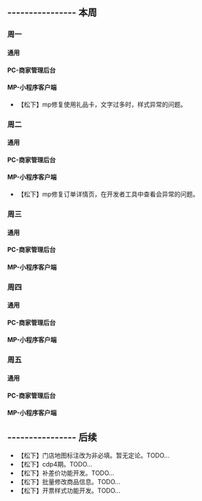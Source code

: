 ## ---------------- 本周

### 周一
#### 通用
#### PC-商家管理后台
#### MP-小程序客户端
* 【松下】mp修复使用礼品卡，文字过多时，样式异常的问题。

### 周二
#### 通用
#### PC-商家管理后台
#### MP-小程序客户端
* 【松下】mp修复订单详情页，在开发者工具中查看会异常的问题。

### 周三
#### 通用
#### PC-商家管理后台
#### MP-小程序客户端

### 周四
#### 通用
#### PC-商家管理后台
#### MP-小程序客户端

### 周五
#### 通用
#### PC-商家管理后台
#### MP-小程序客户端

## ---------------- 后续
* 【松下】门店地图标注改为非必填。暂无定论。TODO...
* 【松下】cdp4期。TODO...
* 【松下】补差价功能开发。TODO...
* 【松下】批量修改商品信息。TODO...
* 【松下】开票样式功能开发。TODO...
